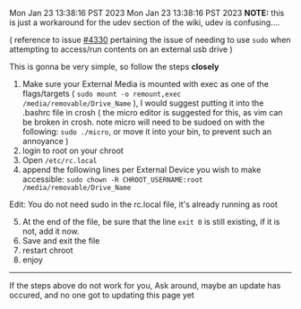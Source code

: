 Mon Jan 23 13:38:16 PST 2023
Mon Jan 23 13:38:16 PST 2023
**NOTE:** this is just a workaround for the udev section of the wiki, udev is confusing.... 

( reference to issue [#4330](https://github.com/dnschneid/crouton/issues/4330) pertaining the issue of needing to use `sudo` when attempting to access/run contents on an external usb drive )

This is gonna be very simple, so follow the steps **closely**

1. Make sure your External Media is mounted with exec as one of the flags/targets ( ``sudo mount -o remount,exec /media/removable/Drive_Name`` ), I would suggest putting it into the .bashrc file in crosh ( the micro editor is suggested for this, as vim can be broken in crosh. note micro will need to be sudoed on with the following: ``sudo ./micro``, or move it into your bin, to prevent such an annoyance )
2. login to root on your chroot
3. Open `/etc/rc.local`
4. append the following lines per External Device you wish to make accessible: ``sudo chown -R CHROOT_USERNAME:root /media/removable/Drive_Name``

Edit: You do not need sudo in the rc.local file, it's already running as root

5. At the end of the file, be sure that the line ``exit 0`` is still existing, if it is not, add it now.
6. Save and exit the file
7. restart chroot
8. enjoy



---


If the steps above do not work for you, Ask around, maybe an update has occured, and no one got to updating this page yet